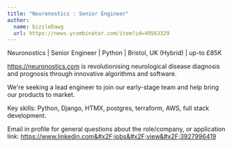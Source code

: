 ```yaml
---
title: "Neuronostics : Senior Engineer"
author:
  name: bizzleDawg
  url: https://news.ycombinator.com/item?id=40563329
---
```

Neuronostics | Senior Engineer | Python | Bristol, UK (Hybrid) | up-to £85K

<a href="https:&#x2F;&#x2F;neuronostics.com" rel="nofollow">https:&#x2F;&#x2F;neuronostics.com</a> is revolutionising neurological disease diagnosis and prognosis through innovative algorithms and software.

We&#x27;re seeking a lead engineer to join our early-stage team and help bring our products to market.

Key skills: Python, Django, HTMX, postgres, terraform, AWS, full stack development.

Email in profile for general questions about the role&#x2F;company, or application link: <a href="https:&#x2F;&#x2F;www.linkedin.com&#x2F;jobs&#x2F;view&#x2F;3927996419" rel="nofollow">https:&#x2F;&#x2F;www.linkedin.com&#x2F;jobs&#x2F;view&#x2F;3927996419</a>
